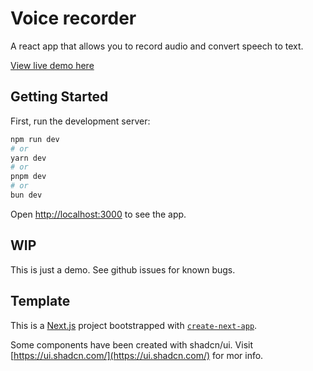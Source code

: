 # Voice recorder

A react app that allows you to record audio and convert speech to text.

[View live demo here](https://voice-recorder-psi.vercel.app/)

## Getting Started

First, run the development server:

```bash
npm run dev
# or
yarn dev
# or
pnpm dev
# or
bun dev
```

Open [http://localhost:3000](http://localhost:3000) to see the app.

## WIP

This is just a demo. See github issues for known bugs.

## Template

This is a [Next.js](https://nextjs.org) project bootstrapped with [`create-next-app`](https://nextjs.org/docs/app/api-reference/cli/create-next-app).

Some components have been created with shadcn/ui. Visit [https://ui.shadcn.com/](https://ui.shadcn.com/) for mor info.
